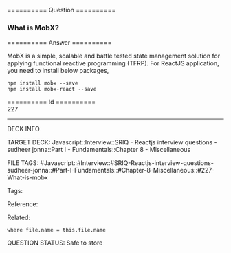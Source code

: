 ========== Question ==========  

### What is MobX?  

========== Answer ==========  

MobX is a simple, scalable and battle tested state management solution for applying functional reactive programming (TFRP). For ReactJS application, you need to install below packages,

<!-- codeblock-start -->
<pre><code class="hljs language-bash">npm install mobx --save
npm install mobx-react --save
</code></pre>
<!-- codeblock-end -->

========== Id ==========  
227

---

DECK INFO

TARGET DECK: Javascript::Interview::SRIQ - Reactjs interview questions - sudheer jonna::Part I - Fundamentals::Chapter 8 - Miscellaneous

FILE TAGS: #Javascript::#Interview::#SRIQ-Reactjs-interview-questions-sudheer-jonna::#Part-I-Fundamentals::#Chapter-8-Miscellaneous::#227-What-is-mobx

Tags:

Reference:

Related:

```dataview
where file.name = this.file.name
```
QUESTION STATUS: Safe to store
